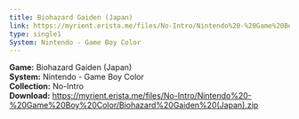 ```yaml
---
title: Biohazard Gaiden (Japan)
link: https://myrient.erista.me/files/No-Intro/Nintendo%20-%20Game%20Boy%20Color/Biohazard%20Gaiden%20(Japan).zip
type: single1
System: Nintendo - Game Boy Color
---
```

<b>Game:</b> Biohazard Gaiden (Japan)<br>
<b>System:</b> Nintendo - Game Boy Color<br>
<b>Collection:</b> No-Intro<br>
<b>Download:</b> https://myrient.erista.me/files/No-Intro/Nintendo%20-%20Game%20Boy%20Color/Biohazard%20Gaiden%20(Japan).zip